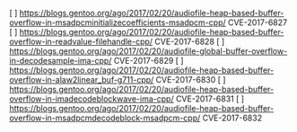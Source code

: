 [ ] https://blogs.gentoo.org/ago/2017/02/20/audiofile-heap-based-buffer-overflow-in-msadpcminitializecoefficients-msadpcm-cpp/ CVE-2017-6827
[ ] https://blogs.gentoo.org/ago/2017/02/20/audiofile-heap-based-buffer-overflow-in-readvalue-filehandle-cpp/ CVE-2017-6828
[ ] https://blogs.gentoo.org/ago/2017/02/20/audiofile-global-buffer-overflow-in-decodesample-ima-cpp/ CVE-2017-6829
[ ] https://blogs.gentoo.org/ago/2017/02/20/audiofile-heap-based-buffer-overflow-in-alaw2linear_buf-g711-cpp/ CVE-2017-6830
[ ] https://blogs.gentoo.org/ago/2017/02/20/audiofile-heap-based-buffer-overflow-in-imadecodeblockwave-ima-cpp/ CVE-2017-6831
[ ] https://blogs.gentoo.org/ago/2017/02/20/audiofile-heap-based-buffer-overflow-in-msadpcmdecodeblock-msadpcm-cpp/ CVE-2017-6832
